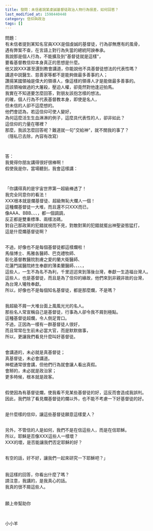 ```yaml
---
title: 發問：未信者說某虔誠基督徒政治人物行為很差，如何回答？
last_modified_at: 1598440448
category: 信仰與政治
tags: []
---
```


<p>問題：<br>
有未信者提到某知名官員XXX是個虔誠的基督徒，行為卻無應有的風骨，<br>
遇有弊案不查，在言語上對行為失當的總統阿諛奉承。<br>
我說那是個人行為，不能擴及到"基督徒就是這樣"，<br>
要看基督教信仰本身真正的思想是什麼。<br>
他又說XXX甚至還到教會講道，你能說他不具基督徒想法的代表性嗎？<br>
講道中説醫生、慈善家等都不是能夠做最多善事的人；<br>
讚揚某國領袖是偉大的領導人，像這樣的領導人才是能做最多善事的。<br>
而該領袖做過的大屠殺，壓迫人權，卻竟然對他逢迎拍馬。<br>
我實在不知道要怎麼回答，對朋友該抱怎樣的想法。<br>
的確，個人行為不代表基督教本身，即使是名人，<br>
但未信的人卻不這麼想的。<br>
他們會認為，若這信仰可使人變好，<br>
為何這麼活生生血淋淋的例子，這麼具代表性的人，卻非如此？<br>
這信仰的力量在哪裡？<br>
那麼，我該怎麼回答呢？難道就一句"交給神"，就不關我的事了？<br>
（隱私已去除，內容有改寫）</p>

<p>&nbsp;</p>

<p>答：<br>
我覺得你朋友講得很好很棒啊！<br>
假使我是你，當場聽到，我會這樣講：</p>

<p>&nbsp;</p>

<p>「你講得真的是宇宙世界第一超級棒透了！<br>
我完全同意你的看法！<br>
XXX根本就是爛基督徒、超級無恥大爛人一個！<br>
這種爛基督徒一大堆，而且還不只XXX而已，<br>
像AAA、BBB、、、，都一個調調，<br>
反正都是雙重標準、兩樣法碼，<br>
對自己那政黨的犯錯就視而不見，對敵對黨的犯錯就擺出神聖姿態猛打，<br>
這是什麼爛基督徒啊？</p>

<p><br>
不過，好像也不是每個基督徒都這樣爛啦！<br>
馬偕博士、馬雅各醫師、巴克禮牧師、<br>
彰化基督教醫院割膚之愛的蘭大衛醫師、<br>
花蓮門諾醫院終生奉獻的薄柔蘭醫師、、、、，<br>
這些人，一生不為名不為利，千里迢迢來到落後台灣，奉獻一生造福台灣人。<br>
這些人，也是基督徒，而且是為了信仰的緣故，他們來到非親非故的台灣，<br>
為台灣人犧牲奉獻。<br>
所以，好像也不是每個知名基督徒，都是那麼爛，不是嗎？</p>

<p><br>
我超級不屑一大堆台面上風風光光的名人。<br>
那些名人常宣稱自己是基督徒，行事為人卻令我不屑到極點。<br>
這種基督徒超爛，令人倒足胃口。<br>
不過，正因為一樣有一群基督徒人很好，<br>
而且常常在生前未必當大官，而是默默做事，<br>
所以，更讓我們看見什麼叫好基督徒。</p>

<p><br>
會講道的，未必就是真基督徒；<br>
真基督徒，未必會講道。<br>
神棍通常很會講，但他們行為就會讓人看出真假。<br>
會掰的，未必就是政治家；<br>
更多時候，根本就是政客。</p>

<p><br>
假使因為有基督徒爛，使我看不見某些基督徒的好，這反而會造成我誤判。<br>
因此，我們除了看見爛基督徒的爛以外，也不能不考慮一下好基督徒的好。</p>

<p><br>
是什麼樣的信仰，讓這些基督徒願意這樣愛人？</p>

<p><br>
另外，不管信的人是如何，我們不是在信這些人，而是在信耶穌。<br>
所以，耶穌是否像XXX這些人一樣壞？<br>
XXX的壞，是否能讓我們否定耶穌的好？</p>

<p><br>
有空的話，好不好，讓我們一起來研究一下耶穌吧？」<br>
&nbsp;<br>
&nbsp;<br>
我這樣的回答，你看出什麼了嗎？<br>
請注意，我講的，是我真心的話。<br>
我真的很不屑這些人。<br>
&nbsp;<br>
&nbsp;<br>
願上帝幫助你</p>

<p>&nbsp;</p>

<p>小小羊</p>

